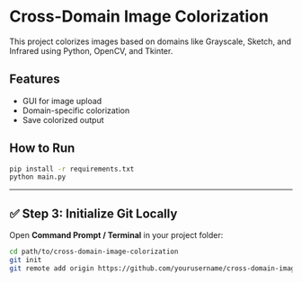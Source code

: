 # Cross-Domain Image Colorization
This project colorizes images based on domains like Grayscale, Sketch, and Infrared using Python, OpenCV, and Tkinter.

## Features
- GUI for image upload
- Domain-specific colorization
- Save colorized output

## How to Run
```bash
pip install -r requirements.txt
python main.py
```


---

## ✅ **Step 3: Initialize Git Locally**
Open **Command Prompt / Terminal** in your project folder:
```bash
cd path/to/cross-domain-image-colorization
git init
git remote add origin https://github.com/yourusername/cross-domain-image-colorization.git
```
